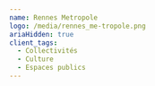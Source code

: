 ```yaml
---
name: Rennes Metropole
logo: /media/rennes_me-tropole.png
ariaHidden: true
client_tags:
  - Collectivités
  - Culture
  - Espaces publics
---
```

